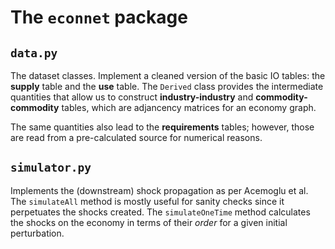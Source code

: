 # The `econnet` package

## `data.py`

The dataset classes. Implement a cleaned version of the basic IO tables: the **supply** table and the **use** table.
The `Derived` class provides the intermediate quantities that allow us to construct **industry-industry** and **commodity-commodity** tables,
which are adjancency matrices for an economy graph.

The same quantities also lead to the **requirements** tables; however, those are read from a pre-calculated source for numerical reasons.

## `simulator.py`

Implements the (downstream) shock propagation as per Acemoglu et al.
The `simulateAll` method is mostly useful for sanity checks since it perpetuates the shocks created.
The `simulateOneTime` method calculates the shocks on the economy in terms of their *order* for a given initial perturbation.



